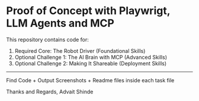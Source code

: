 # Proof of Concept with Playwrigt, LLM Agents and MCP

This repository contains code for: 

  1. Required Core: The Robot Driver (Foundational Skills)
   2. Optional Challenge 1: The AI Brain with MCP (Advanced Skills)
   3. Optional Challenge 2: Making It Shareable (Deployment Skills)

--- 

Find Code + Output Screenshots + Readme files inside each task file

Thanks and Regards,
Advait Shinde
